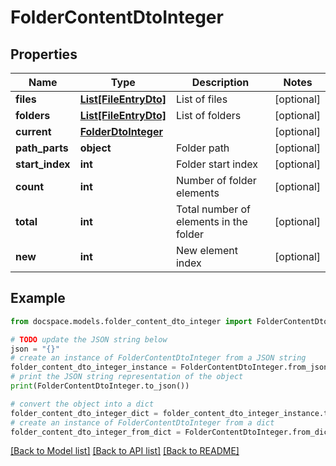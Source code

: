 # FolderContentDtoInteger


## Properties

Name | Type | Description | Notes
------------ | ------------- | ------------- | -------------
**files** | [**List[FileEntryDto]**](FileEntryDto.md) | List of files | [optional] 
**folders** | [**List[FileEntryDto]**](FileEntryDto.md) | List of folders | [optional] 
**current** | [**FolderDtoInteger**](FolderDtoInteger.md) |  | [optional] 
**path_parts** | **object** | Folder path | [optional] 
**start_index** | **int** | Folder start index | [optional] 
**count** | **int** | Number of folder elements | [optional] 
**total** | **int** | Total number of elements in the folder | [optional] 
**new** | **int** | New element index | [optional] 

## Example

```python
from docspace.models.folder_content_dto_integer import FolderContentDtoInteger

# TODO update the JSON string below
json = "{}"
# create an instance of FolderContentDtoInteger from a JSON string
folder_content_dto_integer_instance = FolderContentDtoInteger.from_json(json)
# print the JSON string representation of the object
print(FolderContentDtoInteger.to_json())

# convert the object into a dict
folder_content_dto_integer_dict = folder_content_dto_integer_instance.to_dict()
# create an instance of FolderContentDtoInteger from a dict
folder_content_dto_integer_from_dict = FolderContentDtoInteger.from_dict(folder_content_dto_integer_dict)
```
[[Back to Model list]](../README.md#documentation-for-models) [[Back to API list]](../README.md#documentation-for-api-endpoints) [[Back to README]](../README.md)


